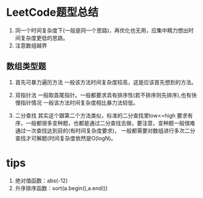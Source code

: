 # LeetCode题型总结
1. 同一个时间复杂度下(一般是同一个思路)，再优化也无用，应集中精力想出时间复杂度更低的思路。
2. 注意数组越界


## 数组类型题
1. 首先可暴力遍历方法
一般该方法时间复杂度较高，这是应该首先想到的方法。

2. 双指针法
一般取首尾指针。一般都要求具有排序性(若不排序则先排序),也有快慢指针情况
一般该方法时间复杂度相比暴力法较低。

3. 二分查找
其实这个跟第二个方法类似，标准的二分查找里low<=high
要求有序，一般都很多变种题，也都是通过二分查找去做，要注意，变种题一般很难通过一次查找达到目的(有时间复杂度要求)，
一般都需要对数组进行多次二分查找才可解题(时间复杂度依然是O(logN)。


# tips
1. 绝对值函数：abs(-12)
2. 升序排序函数：sort(a.begin(),a.end())